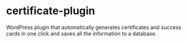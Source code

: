 # certificate-plugin
 
WordPress plugin that automatically generates certificates and success cards in one click and saves all the information to a database.
